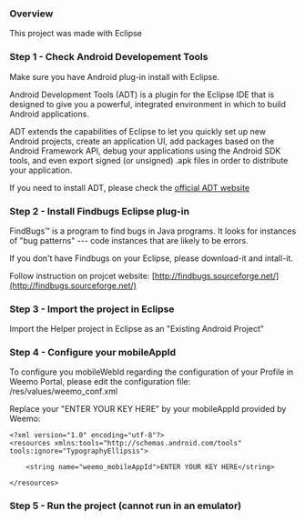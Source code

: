 ### Overview

This project was made with Eclipse 



### Step 1 - Check Android Developement Tools

Make sure you have Android plug-in install with Eclipse.

Android Development Tools (ADT) is a plugin for the Eclipse IDE that is designed to give you a powerful, integrated environment in which to build Android applications.

ADT extends the capabilities of Eclipse to let you quickly set up new Android projects, create an application UI, add packages based on the Android Framework API, debug your applications using the Android SDK tools, and even export signed (or unsigned) .apk files in order to distribute your application.

If you need to install ADT, please check the [official ADT website](http://developer.android.com/sdk/installing/installing-adt.html)

### Step 2 - Install Findbugs Eclipse plug-in

FindBugs™ is a program to find bugs in Java programs. It looks for instances of "bug patterns" --- code instances that are likely to be errors.

If you don't have Findbugs on your Eclipse, please download-it and intall-it. 

Follow instruction on projcet website:  [http://findbugs.sourceforge.net/](http://findbugs.sourceforge.net/)

### Step 3 - Import the project in Eclipse 

Import the Helper project in Eclipse as an "Existing Android Project"


### Step 4 -  Configure your mobileAppId 

To configure you mobileWebId regarding the configuration of your Profile in Weemo Portal, please edit the configuration file: 
/res/values/weemo_conf.xml

Replace your "ENTER YOUR KEY HERE" by your mobileAppId provided by Weemo:

```
<?xml version="1.0" encoding="utf-8"?>
<resources xmlns:tools="http://schemas.android.com/tools" tools:ignore="TypographyEllipsis">

    <string name="weemo_mobileAppId">ENTER YOUR KEY HERE</string>
    
</resources>
```

### Step 5 - Run the project (cannot run in an emulator)
